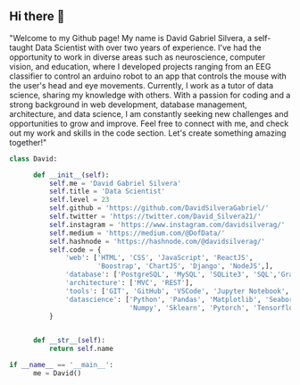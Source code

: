 ## Hi there 👋

"Welcome to my Github page! My name is David Gabriel Silvera, a self-taught Data Scientist with over two years of experience. I've had the opportunity to work in diverse areas such as neuroscience, computer vision, and education, where I developed projects ranging from an EEG classifier to control an arduino robot to an app that controls the mouse with the user's head and eye movements. Currently, I work as a tutor of data science, sharing my knowledge with others. With a passion for coding and a strong background in web development, database management, architecture, and data science, I am constantly seeking new challenges and opportunities to grow and improve. Feel free to connect with me, and check out my work and skills in the code section. Let's create something amazing together!"

```python
class David:

      def __init__(self):
          self.me = 'David Gabriel Silvera'
          self.title = 'Data Scientist'
          self.level = 23
          self.github = 'https://github.com/DavidSilveraGabriel/'
          self.twitter = 'https://twitter.com/David_Silvera21/'
          self.instagram = 'https://www.instagram.com/davidsilverag/'
          self.medium = 'https://medium.com/@DofData/'
          self.hashnode = 'https://hashnode.com/@davidsilverag/'
          self.code = {
              'web': ['HTML', 'CSS', 'JavaScript', 'ReactJS',
                      'Boostrap', 'ChartJS', 'Django', 'NodeJS',],
              'database': ['PostgreSQL', 'MySQL', 'SQLite3', 'SQL','GraphQL'],
              'architecture': ['MVC', 'REST'],
              'tools': ['GIT', 'GitHub', 'VSCode', 'Jupyter Notebook', 'Anaconda','Colab'],
              'datascience': ['Python', 'Pandas', 'Matplotlib', 'Seaborn',
                              'Numpy', 'Sklearn', 'Pytorch', 'Tensorflow', 'Plotly']
          }
          

      def __str__(self):
          return self.name

if __name__ == '__main__':
      me = David()
```


